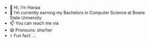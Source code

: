 - 👋 Hi, I’m Hanaa
- 🌱 I’m currently earning my Bachelors in Computer Science at Bowie State University
- 📫 You can reach me via
- 😄 Pronouns: she/her
- ⚡ Fun fact: ...

<!---
Hanaa-s/Hanaa-s is a ✨ special ✨ repository because its `README.md` (this file) appears on your GitHub profile.
You can click the Preview link to take a look at your changes.
--->
